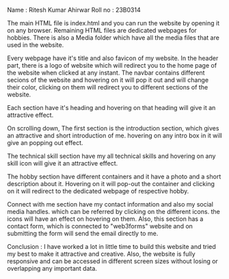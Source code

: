 

Name : Ritesh Kumar Ahirwar
Roll no : 23B0314

The main HTML file is index.html and you can run the website by opening it on any browser. Remaining HTML files are dedicated webpages for hobbies. There is also a Media folder which have all the media files that are used in the website.

Every webpage have it's title and also favicon of my website. 
In the header part, there is a logo of website which will redirect you to the home page of the website when clicked at any instant. The navbar contains different secions of the website and hovering on it will pop it out and will change their color, clicking on them will redirect you to different sections of the website.

Each section have it's heading and hovering on that heading will give it an attractive effect.

On scrolling down, The first section is the introduction section, which gives an attractive and short introduction of me. hovering on any intro box in it will give an popping out effect.

The technical skill section have my all technical skills and hovering on any skill icon will give it an attractive effect.

The hobby section have different containers and it have a photo and a short description about it. Hovering on it will pop-out the container and clicking on it will redirect to the dedicated webpage of respective hobby.

Connect with me section have my contact information and also my social media handles. which can be referred by clicking on the different icons. the icons will have an effect on hovering on them. Also, this section has a contact form, which is connected to "web3forms" website and on submitting the form will send the email directly to me.

Conclusion : I have worked a lot in little time to build this website and tried my best to make it attractive and creative. Also, the website is fully responsive and can be accessed in different screen sizes without losing or overlapping any important data.
